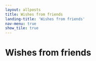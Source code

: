 ```yaml
---
layout: allposts
title: Wishes from friends
landing-title: 'Wishes from friends'
nav-menu: true
show_tile: true
---
```


<h1>Wishes from friends</h1>
